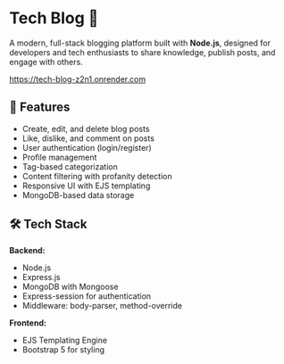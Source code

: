 # Tech Blog 📝

A modern, full-stack blogging platform built with **Node.js**, designed for developers and tech enthusiasts to share knowledge, publish posts, and engage with others.

https://tech-blog-z2n1.onrender.com

## 🚀 Features

- Create, edit, and delete blog posts
- Like, dislike, and comment on posts
- User authentication (login/register)
- Profile management
- Tag-based categorization
- Content filtering with profanity detection
- Responsive UI with EJS templating
- MongoDB-based data storage

## 🛠️ Tech Stack

**Backend:**

- Node.js
- Express.js
- MongoDB with Mongoose
- Express-session for authentication
- Middleware: body-parser, method-override

**Frontend:**

- EJS Templating Engine
- Bootstrap 5 for styling

